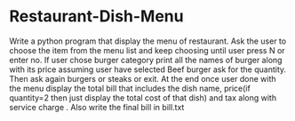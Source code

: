 # Restaurant-Dish-Menu
Write a python program that display the menu of restaurant. Ask the user to choose the item from the menu list and keep choosing until user press N or enter no. If user chose burger category print all the names of burger along with its price assuming user have selected Beef burger ask for the quantity. Then ask again burgers or steaks or exit. At the end once user done with the menu display the total bill that includes the dish name, price(if quantity=2 then just display the total cost of that dish) and tax along with service charge . Also write the final bill in bill.txt
